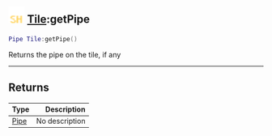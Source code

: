 ## <img src="../../.gitbook/assets/shared.png" width="32" height="32" /> [Tile](../tile/README.md):getPipe

```lua
Pipe Tile:getPipe()
```

Returns the pipe on the tile, if any

------
## Returns

| Type   | Description |
| ------ | ----------: |
| [Pipe](../pipe/README.md) | No description |

